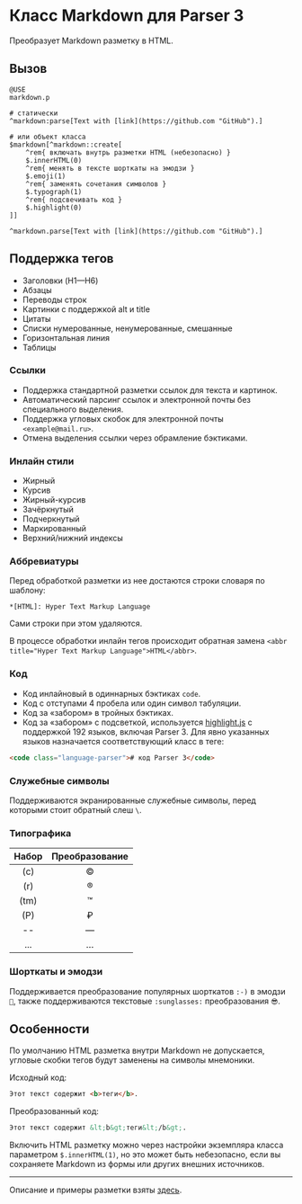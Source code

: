 # Класс Markdown для Parser 3

Преобразует Markdown разметку в HTML. 

## Вызов

``` parser
@USE
markdown.p

# статически
^markdown:parse[Text with [link](https://github.com "GitHub").]

# или объект класса
$markdown[^markdown::create[
	^rem{ включать внутрь разметки HTML (небезопасно) }
	$.innerHTML(0)
	^rem{ менять в тексте шорткаты на эмодзи }
	$.emoji(1)
	^rem{ заменять сочетания символов }
	$.typograph(1)
	^rem{ подсвечивать код }
	$.highlight(0)
]]

^markdown.parse[Text with [link](https://github.com "GitHub").]
```

## Поддержка тегов

* Заголовки (H1—H6)
* Абзацы
* Переводы строк
* Картинки с поддержкой alt и title
* Цитаты
* Списки нумерованные, ненумерованные, смешанные
* Горизонтальная линия
* Таблицы

### Ссылки

* Поддержка стандартной разметки ссылок для текста и картинок.
* Автоматический парсинг ссылок и электронной почты без специального выделения.
* Поддержка угловых скобок для электронной почты `<example@mail.ru>`.
* Отмена выделения ссылки через обрамление бэктиками.

### Инлайн стили

* Жирный
* Курсив
* Жирный-курсив
* Зачёркнутый
* Подчеркнутый
* Маркированный
* Верхний/нижний индексы

### Аббревиатуры

Перед обработкой разметки из нее достаются строки словаря по шаблону:

```*[HTML]: Hyper Text Markup Language```

Сами строки при этом удаляются.

В процессе обработки инлайн тегов происходит обратная замена `<abbr title="Hyper Text Markup Language">HTML</abbr>`.

### Код

* Код инлайновый в одиннарных бэктиках `code`.
* Код с отступами 4 пробела или один символ табуляции.
* Код за «забором» в тройных бэктиках.
* Код за «забором» с подсветкой, используется [highlight.js](https://highlightjs.org/) с поддержкой 192 языков, включая Parser 3. Для явно указанных языков назначается соответствующий класс в теге:

``` HTML
<code class="language-parser"># код Parser 3</code>
```

### Служебные символы

Поддерживаются экранированные служебные символы, перед которыми стоит обратный слеш `\`.

### Типографика
| Набор| Преобразование |
|:----:|:--------------:|
| (с)  | © |
| (r)  | ® |
| (tm) | ™ |
| (P)  | ₽ |
| --   | — |
| ...  | … |

### Шорткаты и эмодзи

Поддерживается преобразование популярных шорткатов `:-)` в эмодзи `🙂`, также поддерживаются текстовые `:sunglasses:` преобразования `😎`.

## Особенности

По умолчанию HTML разметка внутри Markdown не допускается, угловые скобки тегов будут заменены на символы мнемоники.

Исходный код:

``` markdown
Этот текст содержит <b>теги</b>.
```

Преобразованный код:

``` markdown
Этот текст содержит &lt;b&gt;теги&lt;/b&gt;.
```

Включить HTML разметку можно через настройки экземпляра класса параметром `$.innerHTML(1)`, но это может быть небезопасно, если вы сохраняете Markdown из формы или других внешних источников.

***

Описание и примеры разметки взяты [здесь](https://www.markdownguide.org).
